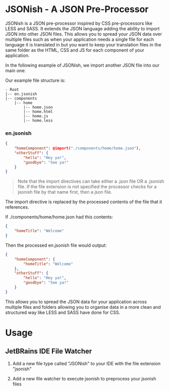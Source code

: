 # JSONish - A JSON Pre-Processor

JSONish is a JSON pre-processor inspired by CSS pre-processors like
LESS and SASS. It extends the JSON language adding the ability to import
JSON into other JSON files. This allows you to spread your JSON data
over multiple files such as when your application needs a single file
for each language it is translated in but you want to keep your
translation files in the same folder as the HTML, CSS and JS for each
component of your application.

In the following example of JSONish, we import another JSON file into
our main one:

Our example file structure is:

```
- Root
|-- en.jsonish
|-- components
    |-- home
        |-- home.json
        |-- home.html
        |-- home.js
        |-- home.less
```    

### en.jsonish

```json
{
	"homeComponent": @import("./components/home/home.json"),
	"otherStuff": {
		"hello": "Hey ya!",
		"goodbye": "See ya!"
	}
}
```

> Note that the import directives can take either a .json file OR a .jsonish
file. If the file extension is not specified the processor checks for a jsonish
file by that name first, then a json file.

The import directive is replaced by the processed contents of the file that
it references.

If ./components/home/home.json had this contents:

```json
{
	"homeTitle": "Welcome"
}
```

Then the processed en.jsonish file would output:

```json
{
	"homeComponent": {
    	"homeTitle": "Welcome"
    },
	"otherStuff": {
		"hello": "Hey ya!",
		"goodbye": "See ya!"
	}
}
```

This allows you to spread the JSON data for your application across multiple
files and folders allowing you to organise data in a more clean and structured
way like LESS and SASS have done for CSS.

# Usage

## JetBRains IDE File Watcher

1) Add a new file type called "JSONish" to your IDE with the file extension "jsonish"

2) Add a new file watcher to execute jsonish to preprocess your jsonish files

